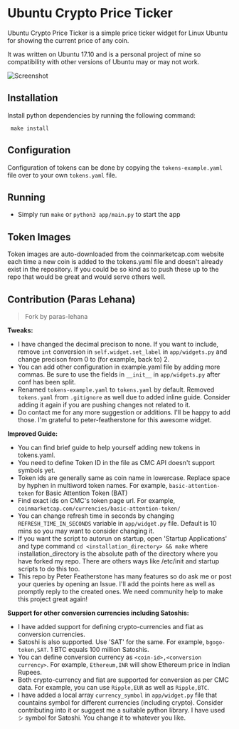 # Ubuntu Crypto Price Ticker

Ubuntu Crypto Price Ticker is a simple price ticker widget for Linux Ubuntu
for showing the current price of any coin.

It was written on Ubuntu 17.10 and is a personal project of mine so
compatibility with other versions of Ubuntu may or may not work.

![Screenshot](https://raw.github.com/peter-featherstone/Ubuntu-Crypto-Price-Ticker/master/static/example.png)

## Installation
Install python dependencies by running the following command:
```
 make install
```
## Configuration
Configuration of tokens can be done by copying the `tokens-example.yaml` file
over to your own `tokens.yaml` file.

## Running
* Simply run `make` or `python3 app/main.py` to start the app

## Token Images
Token images are auto-downloaded from the coinmarketcap.com website each time
a new coin is added to the tokens.yaml file and doesn't already exist in the
repository. If you could be so kind as to push these up to the repo that would
be great and would serve others well.

## Contribution (Paras Lehana)

> Fork by paras-lehana

**Tweaks:**

* I have changed the decimal precison to none. If you want to include, remove `int` conversion in `self.widget.set_label` in `app/widgets.py` and change precison from 0 to (for example, back to) 2.
* You can add other configuration in example.yaml file by adding more commas. Be sure to use the fields in `__init__` in `app/widgets.py` after conf has been split. 
* Renamed `tokens-example.yaml` to `tokens.yaml` by default. Removed `tokens.yaml` from `.gitignore` as well due to added inline guide. Consider adding it again if you are pushing changes not related to it. 
* Do contact me for any more suggestion or additions. I'll be happy to add those. I'm grateful to peter-featherstone for this awesome widget.  

**Improved Guide:**

* You can find brief guide to help yourself adding new tokens in tokens.yaml.
* You need to define Token ID in the file as CMC API doesn't support symbols yet. 
* Token ids are generally same as coin name in lowercase. Replace space by hyphen in multiword token names. For example, `basic-attention-token` for Basic Attention Token (BAT)
* Find exact ids on CMC's token page url. For example, `coinmarketcap.com/currencies/basic-attention-token/`
* You can change refresh time in seconds by changing `REFRESH_TIME_IN_SECONDS` variable in `app/widget.py` file. Default is 10 mins so you may want to consider changing it. 
* If you want the script to autorun on startup, open 'Startup Applications' and type command `cd <installation_directory> && make` where installation_directory is the absolute path of the directory where you have forked my repo. There are others ways like /etc/init and startup scripts to do this too. 
* This repo by Peter Featherstone has many features so do ask me or post your queries by opening an Issue. I'll add the points here as well as promptly reply to the created ones. We need community help to make this project great again!


**Support for other conversion currencies including Satoshis:**

* I have added support for defining crypto-currencies and fiat as conversion currencies.
* Satoshi is also supported. Use 'SAT' for the same. For example, `bgogo-token,SAT`. 1 BTC equals 100 million Satoshis.
* You can define conversion currency as `<coin-id>,<conversion currency>`. For example, `Ethereum,INR` will show Ethereum price in Indian Rupees. 
* Both crypto-currency and fiat are supported for conversion as per CMC data. For example, you can use `Ripple,EUR` as well as `Ripple,BTC`.
* I have added a local array `currency_symbol` in `app/widget.py` file that countains symbol for different currencies (including crypto). Consider contributing into it or suggest me a suitable python library. I have used `シ` symbol for Satoshi. You change it to whatever you like. 
